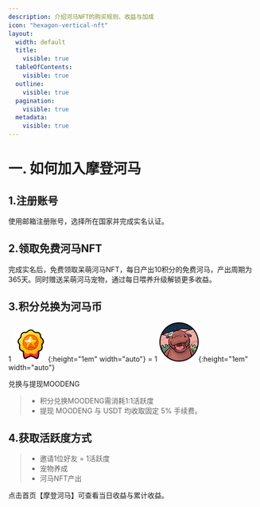 ```yaml
---
description: 介绍河马NFT的购买规则、收益与加成
icon: "hexagon-vertical-nft"
layout:
  width: default
  title:
    visible: true
  tableOfContents:
    visible: true
  outline:
    visible: true
  pagination:
    visible: true
  metadata:
    visible: true
---
```


# 一. 如何加入摩登河马

1.注册账号
----------------

使用邮箱注册账号，选择所在国家并完成实名认证。

2.领取免费河马NFT
----------------

完成实名后，免费领取呆萌河马NFT，每日产出10积分的免费河马，产出周期为365天。同时赠送呆萌河马宠物，通过每日喂养升级解锁更多收益。

3.积分兑换为河马币
----------------

1  ![积分](../.gitbook/assets/u_icon_jifen.png){:height="1em" width="auto"} = 1 ![MOODENG](../.gitbook/assets/u_icon_bi.png){:height="1em" width="auto"}

兑换与提现MOODENG

> - 积分兑换MOODENG需消耗1:1活跃度
> - 提现 MOODENG 与 USDT 均收取固定 5% 手续费。
>

4.获取活跃度方式
----------------

> - 邀请1位好友  =  1活跃度  
> - 宠物养成   
> - 河马NFT产出

点击首页【摩登河马】可查看当日收益与累计收益。